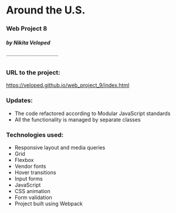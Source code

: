 # Around the U.S.
### Web Project 8
##### by Nikita Veloped
˙˙˙˙˙˙˙˙˙˙˙˙˙˙˙˙˙˙˙˙˙˙˙˙˙˙˙˙˙˙˙˙˙˙˙˙˙˙˙˙˙˙
### URL to the project:

https://veloped.github.io/web_project_9/index.html

### Updates:

* The code refactored according to Modular JavaScript standards 
* All the functionality is managed by separate classes

### Technologies used:

* Responsive layout and media queries
* Grid
* Flexbox
* Vendor fonts
* Hover transitions
* Input forms
* JavaScript
* CSS animation
* Form validation
* Project built using Webpack

